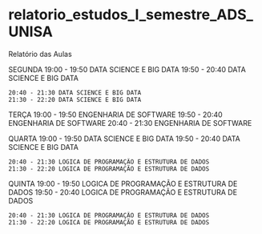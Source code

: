 # relatorio_estudos_I_semestre_ADS_UNISA
Relatório das Aulas

SEGUNDA
    19:00 - 19:50 DATA SCIENCE E BIG DATA
    19:50 - 20:40 DATA SCIENCE E BIG DATA

    20:40 - 21:30 DATA SCIENCE E BIG DATA
    21:30 - 22:20 DATA SCIENCE E BIG DATA

TERÇA
    19:00 - 19:50 ENGENHARIA DE SOFTWARE
    19:50 - 20:40 ENGENHARIA DE SOFTWARE
    20:40 - 21:30 ENGENHARIA DE SOFTWARE

QUARTA
    19:00 - 19:50 DATA SCIENCE E BIG DATA
    19:50 - 20:40 DATA SCIENCE E BIG DATA

    20:40 - 21:30 LOGICA DE PROGRAMAÇÃO E ESTRUTURA DE DADOS
    21:30 - 22:20 LOGICA DE PROGRAMAÇÃO E ESTRUTURA DE DADOS

QUINTA
    19:00 - 19:50 LOGICA DE PROGRAMAÇÃO E ESTRUTURA DE DADOS
    19:50 - 20:40 LOGICA DE PROGRAMAÇÃO E ESTRUTURA DE DADOS

    20:40 - 21:30 LOGICA DE PROGRAMAÇÃO E ESTRUTURA DE DADOS
    21:30 - 22:20 LOGICA DE PROGRAMAÇÃO E ESTRUTURA DE DADOS